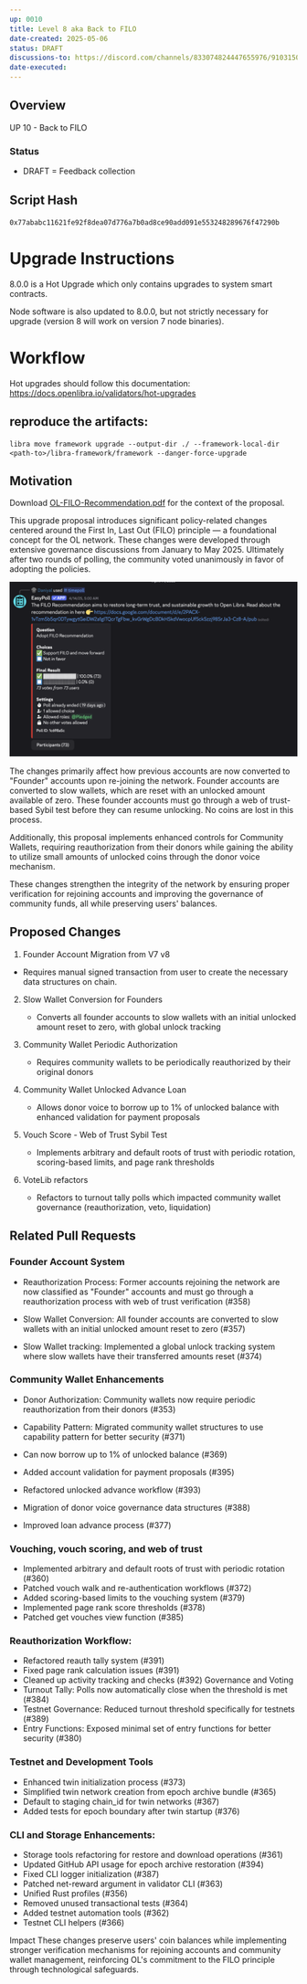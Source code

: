 ```yaml
---
up: 0010
title: Level 8 aka Back to FILO
date-created: 2025-05-06
status: DRAFT
discussions-to: https://discord.com/channels/833074824447655976/910315033672704090/1361265306592350340
date-executed:
---
```


## Overview

UP 10 - Back to FILO

### Status

- DRAFT = Feedback collection

## Script Hash

`0x77ababc11621fe92f8dea07d776a7b0ad8ce90add091e553248289676f47290b`


# Upgrade Instructions

8.0.0 is a Hot Upgrade which only contains upgrades to system smart contracts.

Node software is also updated to 8.0.0, but not strictly necessary for upgrade (version 8 will work on version 7 node binaries).

# Workflow
Hot upgrades should follow this documentation: https://docs.openlibra.io/validators/hot-upgrades

## reproduce the artifacts:
```
libra move framework upgrade --output-dir ./ --framework-local-dir <path-to>/libra-framework/framework --danger-force-upgrade
```

## Motivation

Download [ OL-FILO-Recommendation.pdf](OL-FILO-Recommendation.pdf ) for the context of the proposal.

This upgrade proposal introduces significant policy-related changes centered around the First In, Last Out (FILO) principle — a foundational concept for the OL network. These changes were developed through extensive governance discussions from January to May 2025. Ultimately after two rounds of polling, the community voted unanimously in favor of adopting the policies.

![Polling Result](poll-result.png)


The changes primarily affect how previous accounts are now converted to "Founder" accounts upon re-joining the network. Founder accounts are converted to slow wallets, which are reset with an unlocked amount available of zero. These founder accounts must go through a web of trust-based Sybil test before they can resume unlocking. No coins are lost in this process.

Additionally, this proposal implements enhanced controls for Community Wallets, requiring reauthorization from their donors while gaining the ability to utilize small amounts of unlocked coins through the donor voice mechanism.

These changes strengthen the integrity of the network by ensuring proper verification for rejoining accounts and improving the governance of community funds, all while preserving users' balances.


## Proposed Changes

1. Founder Account Migration from V7 v8
  - Requires manual signed transaction from user to create the necessary data structures on chain.

2. Slow Wallet Conversion for Founders
   - Converts all founder accounts to slow wallets with an initial unlocked amount reset to zero, with global unlock tracking

3. Community Wallet Periodic Authorization
   - Requires community wallets to be periodically reauthorized by their original donors

4. Community Wallet Unlocked Advance Loan
   - Allows donor voice to borrow up to 1% of unlocked balance with enhanced validation for payment proposals

5. Vouch Score - Web of Trust Sybil Test
   - Implements arbitrary and default roots of trust with periodic rotation, scoring-based limits, and page rank thresholds

6. VoteLib refactors
   - Refactors to turnout tally polls which impacted community wallet governance (reauthorization, veto, liquidation)


## Related Pull Requests
### Founder Account System
- Reauthorization Process: Former accounts rejoining the network are now classified as "Founder" accounts and must go through a reauthorization process with web of trust verification (#358)
- Slow Wallet Conversion: All founder accounts are converted to slow wallets with an initial unlocked amount reset to zero (#357)

- Slow Wallet tracking: Implemented a global unlock tracking system where slow wallets have their transferred amounts reset (#374)

### Community Wallet Enhancements

- Donor Authorization: Community wallets now require periodic reauthorization from their donors (#353)

- Capability Pattern: Migrated community wallet structures to use capability pattern for better security (#371)

- Can now borrow up to 1% of unlocked balance (#369)
- Added account validation for payment proposals (#395)
- Refactored unlocked advance workflow (#393)
- Migration of donor voice governance data structures (#388)
- Improved loan advance process (#377)

### Vouching, vouch scoring, and web of trust

- Implemented arbitrary and default roots of trust with periodic rotation (#360)
- Patched vouch walk and re-authentication workflows (#372)
- Added scoring-based limits to the vouching system (#379)
- Implemented page rank score thresholds (#378)
- Patched get vouches view function (#385)

### Reauthorization Workflow:

- Refactored reauth tally system (#391)
- Fixed page rank calculation issues (#391)
- Cleaned up activity tracking and checks (#392)
Governance and Voting
- Turnout Tally: Polls now automatically close when the threshold is met (#384)
- Testnet Governance: Reduced turnout threshold specifically for testnets (#389)
- Entry Functions: Exposed minimal set of entry functions for better security (#380)

### Testnet and Development Tools

- Enhanced twin initialization process (#373)
- Simplified twin network creation from epoch archive bundle (#365)
- Default to staging chain_id for twin networks (#367)
- Added tests for epoch boundary after twin startup (#376)

### CLI and Storage Enhancements:

- Storage tools refactoring for restore and download operations (#361)
- Updated GitHub API usage for epoch archive restoration (#394)
- Fixed CLI logger initialization (#387)
- Patched net-reward argument in validator CLI (#363)
- Unified Rust profiles (#356)
- Removed unused transactional tests (#364)
- Added testnet automation tools (#362)
- Testnet CLI helpers (#366)

Impact
These changes preserve users' coin balances while implementing stronger verification mechanisms for rejoining accounts and community wallet management, reinforcing OL's commitment to the FILO principle through technological safeguards.
